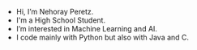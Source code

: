 - Hi, I’m Nehoray Peretz.
- I'm a High School Student.
- I’m interested in Machine Learning and AI.
- I code mainly with Python but also with Java and C.


